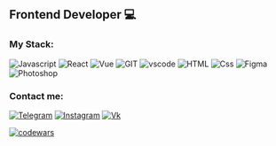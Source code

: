 ## Frontend Developer 💻

### My Stack:

![Javascript](https://img.shields.io/badge/-JavaScript-232323?style=flat-square&logo=javascript)
![React](https://img.shields.io/badge/-React-232323?style=flat-square&logo=react)
![Vue](https://img.shields.io/badge/-Vue-4fc08d?style=flat&logo=Vue.js&logoColor=fff)
![GIT](https://img.shields.io/badge/-Git-232323?style=flat-square&logo=git)
![vscode](https://img.shields.io/badge/-VSCode-232323?style=flat-square&logo=visualstudio)
![HTML](https://img.shields.io/badge/-HTML-232323?style=flat-square&logo=html5)
![Css](https://img.shields.io/badge/-CSS-232323?style=flat-square&logo=css3)
![Figma](https://img.shields.io/badge/-Figma-232323?style=flat-square&logo=figma)
![Photoshop](https://img.shields.io/badge/-Photoshop-232323?style=flat-square&logo=adobe-photoshop)


### Contact me: 
[![Telegram](https://img.shields.io/badge/-Telegram-454545?style=flat-square&logo=telegram)](https://t.me/the_arthur_me)
[![Instagram](https://img.shields.io/badge/-Instagram-454545?style=flat-square&logo=instagram)](https://www.instagram.com/the_arthur)
[![Vk](https://img.shields.io/badge/-vk-454545?style=flat-square&logo=vk)](https://vk.com/aw_yea)

[![codewars](https://www.codewars.com/users/The_arthur/badges/small)](https://www.codewars.com/users/The_arthur)  

<!--
**the-arthur/the-arthur** is a ✨ _special_ ✨ repository because its `README.md` (this file) appears on your GitHub profile.

Here are some ideas to get you started:

- 🔭 I’m currently working on ...
- 🌱 I’m currently learning ...
- 👯 I’m looking to collaborate on ...
- 🤔 I’m looking for help with ...
- 💬 Ask me about ...
- 📫 How to reach me: ...
- 😄 Pronouns: ...
- ⚡ Fun fact: ...
-->
